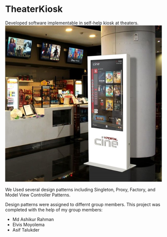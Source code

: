# TheaterKiosk


Developed software implementable in self-help kiosk at theaters.
![alt text](https://github.com/TalhaJ27/TheaterKiosk/blob/master/Theater-Kiosk.jpg?raw=true)


We Used several design patterns including Singleton, Proxy, Factory, and Model View Controller Patterns.

Design patterns were assigned to differnt group members.
This project was completed with the help of my group members:
- Md Ashikur Rahman
- Elvis Moyolema
- Asif Talukder

